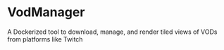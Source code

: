 # VodManager
A Dockerized tool to download, manage, and render tiled views of VODs from platforms like Twitch
